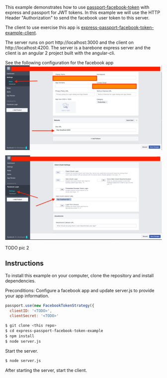 This example demonstrates how to use [passport-facebook-token](https://github.com/drudge/passport-facebook-token) with express and passport for JWT tokens.  In this example we will use the HTTP Header "Authorization" to send the facebook user token to this server.

The client to use exercise this app is [express-passport-facebook-token-example-client](https://github.com/philipbrack/express-passport-facebook-token-example-client).

The server runs on port http://localhost:3000 and the client on http://localhost:4200.  The server is a barebone express server and the client is an angular 2 project built with the angular-cli.

See the following configuration for the facebook app
![basic settings](settings1.png)

![login settings](settings2.png)

TODO pic 2

## Instructions

To install this example on your computer, clone the repository and install
dependencies.

Preconditions:  Configure a facebook app and update server.js to provide your app information.

```javascript
passport.use(new FacebookTokenStrategy({
  clientID: '<TODO>',
  clientSecret: '<TODO>'
```
```bash
$ git clone <this repo>
$ cd express-passport-facebook-token-example
$ npm install
$ node server.js
```

Start the server.

```bash
$ node server.js
```

After starting the server, start the client.
